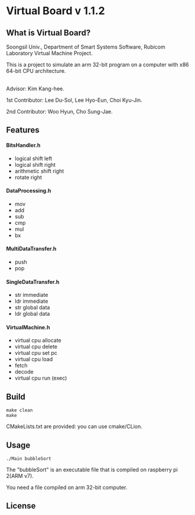 # Virtual Board v 1.1.2

## What is Virtual Board?
Soongsil Univ., Department of Smart Systems Software, Rubicom Laboratory Virtual Machine Project.

This is a project to simulate an arm 32-bit program on a computer with x86 64-bit CPU architecture.
<br/><br/>

Advisor: Kim Kang-hee.

1st Contributor: Lee Du-Sol, Lee Hyo-Eun, Choi Kyu-Jin.

2nd Contributor: Woo Hyun, Cho Sung-Jae.

## Features
#### BitsHandler.h
* logical shift left
* logical shift right
* arithmetic shift right
* rotate right

#### DataProcessing.h
* mov
* add
* sub
* cmp
* mul
* bx

#### MultiDataTransfer.h
* push
* pop

#### SingleDataTransfer.h
* str immediate
* ldr immediate
* str global data
* ldr global data

#### VirtualMachine.h
* virtual cpu allocate
* virtual cpu delete
* virtual cpu set pc
* virtual cpu load
* fetch
* decode
* virtual cpu run (exec)

## Build
```
make clean
make
```
CMakeLists.txt are provided: you can use cmake/CLion.

## Usage
```
./Main bubbleSort
```
The "bubbleSort" is an executable file that is compiled on raspberry pi 2(ARM v7).

You need a file compiled on arm 32-bit computer.

## License

